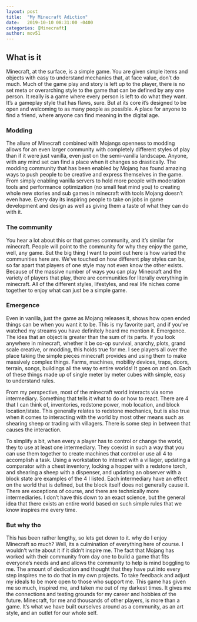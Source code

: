 ```yaml
---
layout: post
title:  "My Minecraft Adiction"
date:   2019-10-10 08:31:00 -0400
categories: [Minecraft]
author: mov51
---
```


## What is it

Minecraft, at the surface, is a simple game. You are given simple items and objects with easy to understand mechanics that, at face value, don’t do much. Much of the game play and story is left up to the player, there is no set meta or overarching style to the game that can be defined by any one person. It really is a game where every person is left to do what they want.
It’s a gameplay style that has flaws, sure. But at its core it’s designed to be open and welcoming to as many people as possible. A place for anyone to find a friend, where anyone can find meaning in the digital age.
### Modding

The allure of Minecraft combined with Mojangs openness to modding allows for an even larger community with completely different styles of play than if it were just vanilla, even just on the semi-vanilla landscape. Anyone, with any mind set can find a place when it changes so drastically.
The modding community that has been enabled by Mojang has found amazing ways to push people to be creative and express themselves in the game. From simply enabling vanilla servers to hold more people with moderation tools and performance optimization (no small feat mind you) to creating whole new stories and sub games in minecraft with tools Mojang doesn’t even have. Every day its inspiring people to take on jobs in game development and design as well as giving them a taste of what they can do with it.
### The community

You hear a lot about this or that games community, and it’s similar for minecraft. People will point to the community for why they enjoy the game, well, any game. But the big thing I want to point out here is how varied the communities here are. We’ve touched on how different play styles can be, so far apart that players of one style may not even know the other exists. Because of the massive number of ways you can play Minecraft and the variety of players that play, there are communities for literally everything in minecraft. All of the different styles, lifestyles, and real life niches come together to enjoy what can just be a simple game.
### Emergence

Even in vanilla, just the game as Mojang releases it, shows how open ended things can be when you want it to be. This is my favorite part, and if you’ve watched my streams you have definitely heard me mention it. Emergence. The idea that an object is greater than the sum of its parts. If you look anywhere in minecraft, whether it be co-op survival, anarchy, plots, grand scale creative, or modding, this holds true for me. I see players all over the place taking the simple pieces minecraft provides and using them to make massively complex things. Farms, machines, mobility devices, traps, doors, terrain, songs, buildings all the way to entire worlds! It goes on and on. Each of these things made up of single meter by meter cubes with simple, easy to understand rules.

From my perspective, most of the minecraft world interacts via some intermediary. Something that tells it what to do or how to react. There are 4 that I can think of, inventories, redstone power, mob location, and block location/state. This generally relates to redstone mechanics, but is also true when it comes to interacting with the world by most other means such as shearing sheep or trading with villagers. There is some step in between that causes the interaction.

To simplify a bit, when every a player has to control or change the world, they to use at least one intermediary. They coexist in such a way that you can use them together to create machines that control or use all 4 to accomplish a task. Using a workstation to interact with a villager, updating a comparator with a chest inventory, locking a hopper with a redstone torch, and shearing a sheep with a dispenser, and updating an observer with a block state are examples of the 4 I listed.
Each intermediary have an effect on the world that is defined, but the block itself does not generally cause it. There are exceptions of course, and there are technically more intermediaries. I don’t have this down to an exact science, but the general idea that there exists an entire world based on such simple rules that we know inspires me every time.
### But why tho

This has been rather lengthy, so lets get down to it. why do I enjoy Minecraft so much? Well, its a culmination of everything here of course. I wouldn’t write about it if it didn’t inspire me. The fact that Mojang has worked with their community from day one to build a game that fits everyone’s needs and and allows the community to help is mind boggling to me. The amount of dedication and thought that they have put into every step inspires me to do that in my own projects. To take feedback and adjust my ideals to be more open to those who support me.
This game has given me so much, inspired me, and taken me out of my darkest times. It gives me the connections and testing grounds for my career and hobbies of the future. Minecraft, for me and thousands of other players, is more than a game. It’s what we have built ourselves around as a community, as an art style, and an outlet for our whole self.
